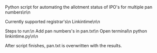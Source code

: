 Python script for automating the allotment status of IPO's for multiple pan numbers\n\n

Currently supported registrar's\n
Linkintime\n\n

Steps to run:\n
Add pan numbers's in pan.txt\n
Open terminal\n
python linkintime.py\n\n

After script finishes, pan.txt is overwritten with the results.
